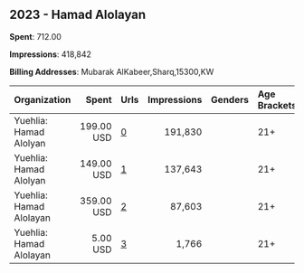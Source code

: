## 2023 - Hamad Alolayan 
**Spent**: 712.00

**Impressions**: 418,842

**Billing Addresses**: Mubarak AlKabeer,Sharq,15300,KW

|Organization|Spent|Urls|Impressions|Genders|Age Brackets|Country Codes|
|:---|---:|:---|---:|:---|:---|:---|
|Yuehlia: Hamad Alolyan|199.00 USD|[0](https://www.snap.com/political-ads/asset/c650cad371fde4842ee3fa7c9c5c71b4d90d0fc00f838ce36bad3f54764ff151?mediaType=MP4)|191,830||21+|kuwait|
|Yuehlia: Hamad Alolyan|149.00 USD|[1](https://www.snap.com/political-ads/asset/f47c81f4bd6100aea6061bcaadddee8581da7fe3bcdc3bbe38489fd8667cf563?mediaType=mp4)|137,643||21+|kuwait|
|Yuehlia: Hamad Alolayan|359.00 USD|[2](https://www.snap.com/political-ads/asset/3c6f9bbbe5c7afce05fb3a335c8bc22aefa259a26cc7f6fa523f6973aa969f3b?mediaType=mp4)|87,603||21+|kuwait|
|Yuehlia: Hamad Alolayan|5.00 USD|[3](https://www.snap.com/political-ads/asset/868913274c4ad155e863ff38625d779cfe0fcfd7d68683f7cf5b096631b54aa7?mediaType=mp4)|1,766||21+|kuwait|
